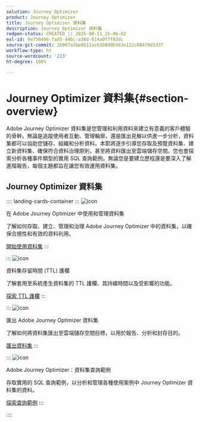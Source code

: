 ```yaml
---
solution: Journey Optimizer
product: Journey Optimizer
title: Journey Optimizer 資料集
description: Journey Optimizer 資料集
redpen-status: CREATED_||_2025-08-11_21-06-02
exl-id: 0e750496-fad5-44bc-a38d-014a0f7f82dc
source-git-commit: 2b907a3be8b11ac6308d0b563e122c88478d1d37
workflow-type: ht
source-wordcount: '213'
ht-degree: 100%

---
```


# Journey Optimizer 資料集{#section-overview}

Adobe Journey Optimizer 資料集是您管理和利用資料來建立有意義的客戶體驗的骨幹。無論是追蹤使用者互動、管理輪廓，還是匯出見解以供進一步分析，資料集都可以協助您儲存、組織和分析資料。本節將逐步引導您存取及預覽資料集、建立新資料集、確保符合資料治理原則，甚至將資料匯出至雲端儲存空間。您也會探索分析各種事件類型的實用 SQL 查詢範例。無論您是要建立歷程還是要深入了解進階報告，每個主題都旨在讓您有效運用資料集。

## Journey Optimizer 資料集

:::: landing-cards-container
:::
![icon](https://cdn.experienceleague.adobe.com/icons/circle-play.svg?lang=zh-Hant)

在 Adobe Journey Optimizer 中使用和管理資料集

了解如何存取、建立、管理和治理 Adobe Journey Optimizer 中的資料集，以確保合規性和有效的資料利用。

[開始使用資料集](../using/data/get-started-datasets.md)
:::

:::
![icon](https://cdn.experienceleague.adobe.com/icons/shield-halved.svg?lang=zh-Hant)

資料集存留時間 (TTL) 護欄

了解套用至系統產生資料集的 TTL 護欄、其持續時間以及受影響的功能。

[探索 TTL 護欄](../using/data/datasets-ttl.md)
:::

:::
![icon](https://cdn.experienceleague.adobe.com/icons/list-check.svg?lang=zh-Hant)

匯出 Adobe Journey Optimizer 資料集

了解如何將資料集匯出至雲端儲存空間目標，以用於報告、分析和封存目的。

[匯出資料集](../using/data/export-datasets.md)
:::

:::
![icon](https://cdn.experienceleague.adobe.com/icons/code-branch.svg?lang=zh-Hant)

Adobe Journey Optimizer：資料集查詢範例

存取實用的 SQL 查詢範例，以分析和管理各種使用案例中 Journey Optimizer 資料集的資料。

[探索查詢範例](../using/data/datasets-query-examples.md)
:::

::::
